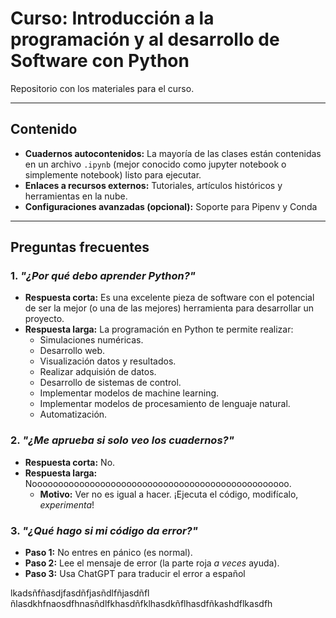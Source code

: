 # Curso: Introducción a la programación y al desarrollo de Software con Python
Repositorio con los materiales para el curso.

---

## Contenido

- **Cuadernos autocontenidos:** La mayoría de las clases están contenidas en un archivo `.ipynb` (mejor conocido como jupyter notebook o simplemente notebook) listo para ejecutar.
- **Enlaces a recursos externos:** Tutoriales, artículos históricos y herramientas en la nube.
- **Configuraciones avanzadas (opcional):** Soporte para Pipenv y Conda

---

## Preguntas frecuentes

### 1. *"¿Por qué debo aprender Python?"*

- **Respuesta corta:** Es una excelente pieza de software con el potencial de ser la mejor (o una de las mejores) herramienta para desarrollar un proyecto.
- **Respuesta larga:** La programación en Python te permite realizar:  
  - Simulaciones numéricas.
  - Desarrollo web.
  - Visualización datos y resultados.
  - Realizar adquisión de datos.
  - Desarrollo de sistemas de control.
  - Implementar modelos de machine learning.
  - Implementar modelos de procesamiento de lenguaje natural.
  - Automatización.

### 2. *"¿Me aprueba si solo veo los cuadernos?"* 

- **Respuesta corta:** No.
- **Respuesta larga:** Nooooooooooooooooooooooooooooooooooooooooooooooooo.  
  - **Motivo:** Ver no es igual a hacer. ¡Ejecuta el código, modifícalo, *experimenta*! 

### 3. *"¿Qué hago si mi código da error?"*

- **Paso 1:** No entres en pánico (es normal).  
- **Paso 2:** Lee el mensaje de error (la parte roja *a veces* ayuda).  
- **Paso 3:** Usa ChatGPT para traducir el error a español

lkadsñfñasdjfasdñfjasñdlfñjasdñfl
ñlasdkhfnaosdfhnasñdlfkhasdñfklhasdkñflhasdfñkashdflkasdfh